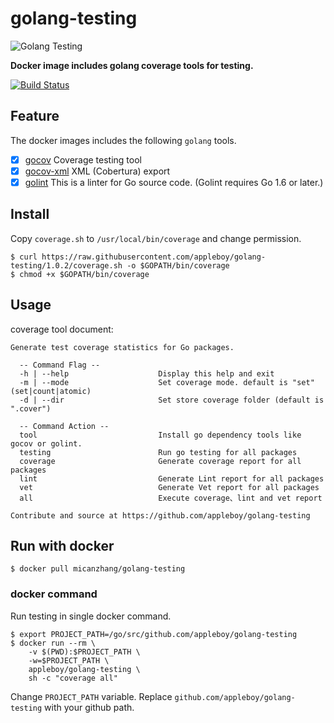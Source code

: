 # golang-testing

![Golang Testing](https://farm2.staticflickr.com/1622/24407557644_36087ca6de.jpg)

**Docker image includes golang coverage tools for testing.**

[![Build Status](https://travis-ci.org/micanzhang/golang-testing.svg?branch=master)](https://travis-ci.org/micanzhang/golang-testing)

## Feature

The docker images includes the following `golang` tools.

* [x] [gocov](https://github.com/axw/gocov/gocov) Coverage testing tool
* [x] [gocov-xml](https://github.com/AlekSi/gocov-xml) XML (Cobertura) export
* [x] [golint](https://github.com/golang/lint/golint) This is a linter for Go source code. (Golint requires Go 1.6 or later.)

## Install

Copy `coverage.sh` to `/usr/local/bin/coverage` and change permission.

```
$ curl https://raw.githubusercontent.com/appleboy/golang-testing/1.0.2/coverage.sh -o $GOPATH/bin/coverage
$ chmod +x $GOPATH/bin/coverage
```

## Usage

coverage tool document:

```
Generate test coverage statistics for Go packages.

  -- Command Flag --
  -h | --help                    Display this help and exit
  -m | --mode                    Set coverage mode. default is "set" (set|count|atomic)
  -d | --dir                     Set store coverage folder (default is ".cover")

  -- Command Action --
  tool                           Install go dependency tools like gocov or golint.
  testing                        Run go testing for all packages
  coverage                       Generate coverage report for all packages
  lint                           Generate Lint report for all packages
  vet                            Generate Vet report for all packages
  all                            Execute coverage、lint and vet report

Contribute and source at https://github.com/appleboy/golang-testing
```

## Run with docker


```
$ docker pull micanzhang/golang-testing
```

### docker command

Run testing in single docker command.

```
$ export PROJECT_PATH=/go/src/github.com/appleboy/golang-testing
$ docker run --rm \
    -v $(PWD):$PROJECT_PATH \
    -w=$PROJECT_PATH \
    appleboy/golang-testing \
    sh -c "coverage all"
```

Change `PROJECT_PATH` variable. Replace `github.com/appleboy/golang-testing` with your github path.
